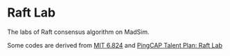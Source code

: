 # Raft Lab

The labs of Raft consensus algorithm on MadSim.

Some codes are derived from [MIT 6.824](http://nil.csail.mit.edu/6.824/2021/) and [PingCAP Talent Plan: Raft Lab](https://github.com/pingcap/talent-plan/tree/master/courses/dss/raft)
